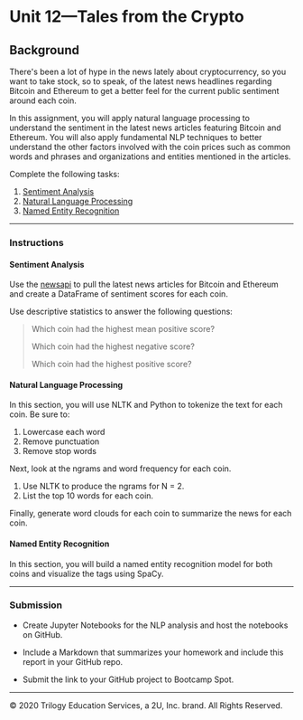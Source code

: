 # Unit 12—Tales from the Crypto


## Background

There's been a lot of hype in the news lately about cryptocurrency, so you want to take stock, so to speak, of the latest news headlines regarding Bitcoin and Ethereum to get a better feel for the current public sentiment around each coin.

In this assignment, you will apply natural language processing to understand the sentiment in the latest news articles featuring Bitcoin and Ethereum. You will also apply fundamental NLP techniques to better understand the other factors involved with the coin prices such as common words and phrases and organizations and entities mentioned in the articles.

Complete the following tasks:

1. [Sentiment Analysis](#Sentiment-Analysis)
2. [Natural Language Processing](#Natural-Language-Processing)
3. [Named Entity Recognition](#Named-Entity-Recognition)

---

### Instructions

#### Sentiment Analysis

Use the [newsapi](https://newsapi.org/) to pull the latest news articles for Bitcoin and Ethereum and create a DataFrame of sentiment scores for each coin.

Use descriptive statistics to answer the following questions:

> Which coin had the highest mean positive score?
>
> Which coin had the highest negative score?
>
> Which coin had the highest positive score?

#### Natural Language Processing

In this section, you will use NLTK and Python to tokenize the text for each coin. Be sure to:

1. Lowercase each word
2. Remove punctuation
3. Remove stop words

Next, look at the ngrams and word frequency for each coin.

1. Use NLTK to produce the ngrams for N = 2.
2. List the top 10 words for each coin.

Finally, generate word clouds for each coin to summarize the news for each coin.

#### Named Entity Recognition

In this section, you will build a named entity recognition model for both coins and visualize the tags using SpaCy.

---

### Submission

* Create Jupyter Notebooks for the NLP analysis and host the notebooks on GitHub.

* Include a Markdown that summarizes your homework and include this report in your GitHub repo.

* Submit the link to your GitHub project to Bootcamp Spot.

---

© 2020 Trilogy Education Services, a 2U, Inc. brand. All Rights Reserved.
